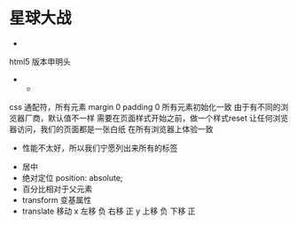 # 星球大战

- <!DOCTYPE html>
 html5 版本申明头
- *
 css 通配符，所有元素
  margin 0 padding 0 所有元素初始化一致
  由于有不同的浏览器厂商，默认值不一样
  需要在页面样式开始之前，做一个样式reset 让任何浏览器访问，我们的页面都是一张白纸
  在所有浏览器上体验一致 

  * 性能不太好，所以我们宁愿列出来所有的标签

- 居中
 - 绝对定位 position: absolute;
  - 百分比相对于父元素
 - transform 变基属性
  - translate 移动
    x   左移  负 右移 正
    y   上移  负 下移 正
  